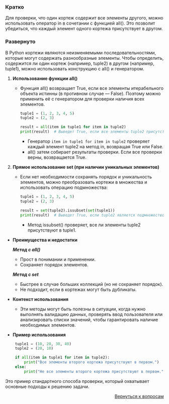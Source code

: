 ### Кратко

Для проверки, что один кортеж содержит все элементы другого, можно использовать оператор in в сочетании с функцией
all(). Это позволит убедиться, что каждый элемент одного кортежа присутствует в другом.

### Развернуто

В Python кортежи являются неизменяемыми последовательностями, которые могут содержать разнообразные элементы. Чтобы
определить, содержится ли один кортеж (например, tuple2) в другом (например, tuple1), можно использовать конструкцию с
all() и генератором.

1. **Использование функции all()**
    
    - Функция all() возвращает True, если все элементы итерабельного объекта истинны (в противном случае — False). Поэтому
      можно применить её с генератором для проверки наличия всех элементов.
      
      ```python
      tuple1 = (1, 2, 3, 4, 5)
      tuple2 = (2, 3)

      result = all(item in tuple1 for item in tuple2)
      print(result)  # Выведет True, если все элементы tuple2 присутствуют в tuple1
      ```
        
        - Генератор `item in tuple1 for item in tuple2` проверяет каждый элемент tuple2 на метод in, возвращая True
          или False.
        - all() затем собирает результаты проверки. Если все проверки верны, возвращается True.

2. **Прямое использование set (при наличии уникальных элементов)**
    
    - Если нет необходимости сохранять порядок и уникальность элементов, можно преобразовать кортежи в множества и
      использовать операцию подмножества:
      
      ```python
      tuple1 = (1, 2, 3, 4, 5)
      tuple2 = (2, 3)

      result = set(tuple2).issubset(set(tuple1))
      print(result)  # Выведет True, если tuple2 является подмножеством tuple1
      ```
        
        - Метод issubset() проверяет, все ли элементы tuple2 присутствуют в tuple1.

- **Преимущества и недостатки**
  
  ***Метод с all()***
    
    - Прост в понимании и применении.
    - Сохраняет порядок элементов.
  
  ***Метод с set***
    
    - Быстрее в случае больших коллекций (но не сохраняет порядок).
    - Не подходит, если в кортежах могут быть дубликаты.

- **Контекст использования**
    
    - Эти методы могут быть полезны в ситуации, когда нужно выполнять валидацию данных, проверять ввод пользователя или
      анализировать списки значений, чтобы гарантировать наличие необходимых элементов.

- **Пример использования**
  
  ```python
   tuple1 = (10, 20, 30, 40)
   tuple2 = (20, 10)

   if all(item in tuple1 for item in tuple2):
       print("Все элементы второго кортежа присутствуют в первом.")
   else:
       print("Не все элементы второго кортежа присутствуют в первом.")
   ```

Это пример стандартного способа проверки, который охватывает основные подходы к решению задачи.

<div align="right">

[Вернуться к вопросам](../Вопросы.md)

</div>
